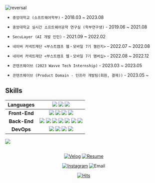![reversal](https://capsule-render.vercel.app/api?type=rect&text=essential2189&fontAlign=30&fontSize=30&desc=Backend%20Developer&descAlign=67&descAlignY=50&theme=dark)


* `중앙대학교 (소프트웨어학부)` - 2018.03 ~ 2023.08

* `중앙대학교 실시간 소프트웨어공학 연구실 (학부연구생)` - 2019.06 ~ 2021.08

* `SecuLayer (AI 개발 인턴)` - 2021.09 ~ 2022.02

* `네이버 커넥트재단 <부스트캠프 웹・모바일 7기 챌린지>` - 2022.07 ~ 2022.08

* `네이버 커넥트재단 <부스트캠프 웹・모바일 7기 멤버십>` - 2022.08 ~ 2022.12

* `콘텐츠웨이브 (2023 Wavve Tech Internship)` - 2023.03 ~ 2023.05

* `콘텐츠웨이브 (Product Domain - 인프라 개발팀(회원, 결제))` - 2023.05 ~


## Skills
|**Languages**|<img src="https://img.shields.io/badge/Python-3776AB?style=flat-square&logo=python&logoColor=white"> <img src="https://img.shields.io/badge/TypeScript-3178C6?style=flat-square&logo=typescript&logoColor=white"> <img src="https://img.shields.io/badge/Go-00ADD8?style=flat-square&logo=go&logoColor=white">|
| :-----------: | :-------------:|
|**Front-End**|<img src="https://img.shields.io/badge/React-61DAFB?style=flat-square&logo=react&logoColor=black"> <img src="https://img.shields.io/badge/HTML-E34F26?style=flat-square&logo=html5&logoColor=white"> <img src="https://img.shields.io/badge/CSS-1572B6?style=flat-square&logo=css3&logoColor=white"> <img src="https://img.shields.io/badge/styled_component-DB7093?style=flat-square&logo=styled-components&logoColor=white">|
|**Back-End**|<img src="https://img.shields.io/badge/NestJS-E0234E?style=flat-square&logo=Nestjs&logoColor=white"> <img src="https://img.shields.io/badge/Node.js-339933?style=flat-square&logo=Node.js&logoColor=white"> <img src="https://img.shields.io/badge/Express-000000?style=fflat-square&logo=express&logoColor=white"> <img src="https://img.shields.io/badge/MySQL-4479A1?style=flat-square&logo=mysql&logoColor=white"> <img src="https://img.shields.io/badge/MongoDB-47A248?style=fflat-square&logo=mongodb&logoColor=white"> <img src="https://img.shields.io/badge/TypeORM-F0372B?style=flat-square&logo=typeorm&logoColor=white"> <img src="https://img.shields.io/badge/Redis-DC382D?style=flat-square&logo=redis&logoColor=white">|
|**DevOps**|<img src="https://img.shields.io/badge/NGINX-009639?style=flat-square&logo=nginx&logoColor=white"> <img src="https://img.shields.io/badge/Docker-2496ED?style=flat-square&logo=docker&logoColor=white"> <img src="https://img.shields.io/badge/Kubernetes-326CE5?style=flat-square&logo=kubernetes&logoColor=white"> <img src="https://img.shields.io/badge/PM2-2B037A?style=flat-square&logo=pm2&logoColor=white">|

<a href="https://github.com/essential2189/github-readme-stats"> 
  <img src="https://github-readme-stats-delta-flax-98.vercel.app/api?username=essential2189&show_icons=true&hide=stars&theme=dark" />
</a>
<br/><br/>
<div align=center> 

[![Velog](https://img.shields.io/badge/essential2189.dev-1e1e1e?style=flat-square&logoColor=white)](https://www.essential2189.dev)
[![Resume](https://img.shields.io/badge/Resume-000000?style=flat-square&logoColor=white)](https://www.essential2189.dev/resume)
  
[![Instagram](https://img.shields.io/badge/essential2189-E4405F?style=flat-square&logo=instagram&logoColor=white)](https://www.instagram.com/essential.lll8/)
![Email](https://img.shields.io/badge/essential2189@gmail.com-EA4335?style=flat-square&logo=gmail&logoColor=white)

[![Hits](https://hits.seeyoufarm.com/api/count/incr/badge.svg?url=https%3A%2F%2Fgithub.com%2Fessential2189&count_bg=%23888888&title_bg=%23353535&icon=&icon_color=%23FFFFFF&title=hits&edge_flat=true)](https://hits.seeyoufarm.com)
</div>
